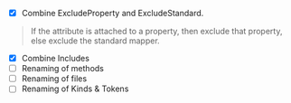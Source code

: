 ﻿- [x] Combine ExcludeProperty and ExcludeStandard.
> If the attribute is attached to a property, then exclude that property, else exclude the standard mapper.
- [x] Combine Includes
- [ ] Renaming of methods
- [ ] Renaming of files
- [ ] Renaming of Kinds & Tokens